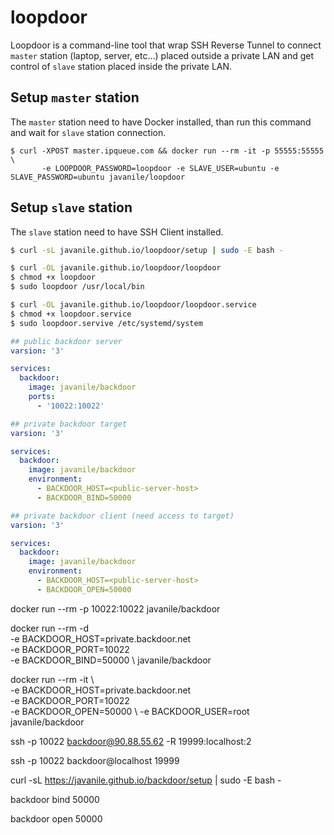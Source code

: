 # loopdoor

Loopdoor is a command-line tool that wrap SSH Reverse Tunnel 
to connect `master` station (laptop, server, etc...) placed outside a private LAN 
and get control of `slave` station placed inside the private LAN.

## Setup `master` station 
The `master` station need to have Docker installed, than run this command and wait for `slave` station connection. 
```
$ curl -XPOST master.ipqueue.com && docker run --rm -it -p 55555:55555 \
       -e LOOPDOOR_PASSWORD=loopdoor -e SLAVE_USER=ubuntu -e SLAVE_PASSWORD=ubuntu javanile/loopdoor
```

## Setup `slave` station 
The `slave` station need to have SSH Client installed.
```bash
$ curl -sL javanile.github.io/loopdoor/setup | sudo -E bash -
```

```bash
$ curl -OL javanile.github.io/loopdoor/loopdoor
$ chmod +x loopdoor
$ sudo loopdoor /usr/local/bin
```

```bash
$ curl -OL javanile.github.io/loopdoor/loopdoor.service
$ chmod +x loopdoor.service
$ sudo loopdoor.servive /etc/systemd/system
```

```yaml
## public backdoor server
varsion: '3'

services:
  backdoor:
    image: javanile/backdoor
    ports:    
      - '10022:10022'
```

```yaml
## private backdoor target
varsion: '3'

services:
  backdoor:
    image: javanile/backdoor
    environment:
      - BACKDOOR_HOST=<public-server-host>
      - BACKDOOR_BIND=50000
```

```yaml
## private backdoor client (need access to target)
varsion: '3'

services:
  backdoor:
    image: javanile/backdoor
    environment:
      - BACKDOOR_HOST=<public-server-host>
      - BACKDOOR_OPEN=50000
```

docker run --rm -p 10022:10022 javanile/backdoor






docker run --rm -d \
    -e BACKDOOR_HOST=private.backdoor.net \
    -e BACKDOOR_PORT=10022 \
    -e BACKDOOR_BIND=50000 \ 
    javanile/backdoor

docker run --rm -it \      
    -e BACKDOOR_HOST=private.backdoor.net \
    -e BACKDOOR_PORT=10022 \
    -e BACKDOOR_OPEN=50000 \ 
    -e BACKDOOR_USER=root \
    javanile/backdoor

ssh -p 10022 backdoor@90.88.55.62 -R 19999:localhost:2

ssh -p 10022 backdoor@localhost 19999

curl -sL https://javanile.github.io/backdoor/setup | sudo -E bash -



backdoor bind 50000

backdoor open 50000


